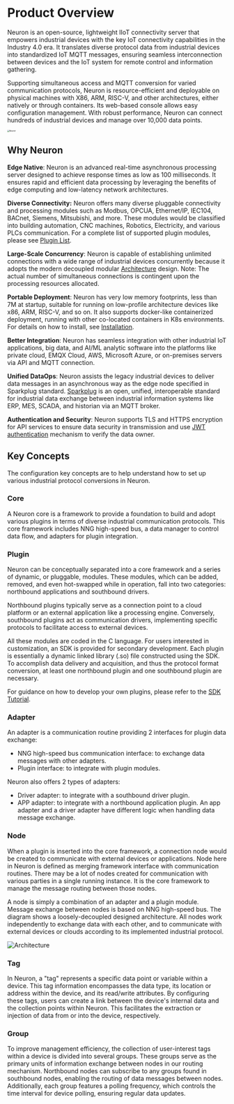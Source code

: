 # Product Overview

Neuron is an open-source, lightweight IIoT connectivity server that empowers industrial devices with the key IoT connectivity capabilities in the Industry 4.0 era. It translates diverse protocol data from industrial devices into standardized IoT MQTT messages, ensuring seamless interconnection between devices and the IoT system for remote control and information gathering.

Supporting simultaneous access and MQTT conversion for varied communication protocols, Neuron is resource-efficient and deployable on physical machines with X86, ARM, RISC-V, and other architectures, either natively or through containers. Its web-based console allows easy configuration management. With robust performance, Neuron can connect hundreds of industrial devices and manage over 10,000 data points.

<img src="./introduction/assets/neuron.png" alt="Neuron" style="zoom:30%;" />

## Why Neuron

**Edge Native**: Neuron is an advanced real-time asynchronous processing server designed to achieve response times as low as 100 milliseconds. It ensures rapid and efficient data processing by leveraging the benefits of edge computing and low-latency network architectures.

**Diverse Connectivity:** Neuron offers many diverse pluggable connectivity and processing modules such as Modbus, OPCUA, Ethernet/IP, IEC104, BACnet, Siemens, Mitsubishi, and more. These modules would be classified into building automation, CNC machines, Robotics, Electricity, and various PLCs communication. For a complete list of supported plugin modules, please see [Plugin List](./introduction/plugin-list/plugin-list.md).

**Large-Scale Concurrency**: Neuron is capable of establishing unlimited connections with a wide range of industrial devices concurrently because it adopts the modern decoupled modular [Architecture](./introduction/architecture/architecture.md) design. Note: The actual number of simultaneous connections is contingent upon the processing resources allocated.

**Portable Deployment**: Neuron has very low memory footprints, less than 7M at startup, suitable for running on low-profile architecture devices like x86, ARM, RISC-V, and so on. It also supports docker-like containerized deployment, running with other co-located containers in K8s environments. For details on how to install, see [Installation](./installation/installation.md). 

**Better Integration**: Neuron has seamless integration with other industrial IoT applications, big data, and AI/ML analytic software into the platforms like private cloud, EMQX Cloud, AWS, Microsoft Azure, or on-premises servers via API and MQTT connection.

**Unified DataOps**: Neuron assists the legacy industrial devices to deliver data messages in an asynchronous way as the edge node specified in Sparkplug standard. [Sparkplug](./use-cases/sparkplug/sparkplug.md) is an open, unified, interoperable standard for industrial data exchange between industrial information systems like ERP, MES, SCADA, and historian via an MQTT broker.

**Authentication and Security**: Neuron supports TLS and HTTPS encryption for API services to ensure data security in transmission and use [JWT authentication](./api/jwt.md) mechanism to verify the data owner.

## Key Concepts

The configuration key concepts are to help understand how to set up various industrial protocol conversions in Neuron.

### Core

A Neuron core is a framework to provide a foundation to build and adopt various plugins in terms of diverse industrial communication protocols. This core framework includes NNG high-speed bus, a data manager to control data flow, and adapters for plugin integration. 

### Plugin

Neuron can be conceptually separated into a core framework and a series of dynamic, or pluggable, modules. These modules, which can be added, removed, and even hot-swapped while in operation, fall into two categories: northbound applications and southbound drivers.

Northbound plugins typically serve as a connection point to a cloud platform or an external application like a processing engine. Conversely, southbound plugins act as communication drivers, implementing specific protocols to facilitate access to external devices.

All these modules are coded in the C language. For users interested in customization, an SDK is provided for secondary development. Each plugin is essentially a dynamic linked library (.so) file constructed using the SDK. To accomplish data delivery and acquisition, and thus the protocol format conversion, at least one northbound plugin and one southbound plugin are necessary.

For guidance on how to develop your own plugins, please refer to the [SDK Tutorial](./dev-guide/sdk-tutorial/sdk-tutorial.md).

### Adapter

An adapter is a communication routine providing 2 interfaces for plugin data exchange:

- NNG high-speed bus communication interface: to exchange data messages with other adapters. 
- Plugin interface: to integrate with plugin modules. 

Neuron also offers 2 types of adapters:

- Driver adapter: to integrate with a southbound driver plugin. 
- APP adapter: to integrate with a northbound application plugin. An app adapter and a driver adapter have different logic when handling data message exchange.
### Node

When a plugin is inserted into the core framework, a connection node would be created to communicate with external devices or applications. Node here in Neuron is defined as merging framework interface with communication routines. There may be a lot of nodes created for communication with various parties in a single running instance. It is the core framework to manage the message routing between those nodes. 

A node is simply a combination of an adapter and a plugin module. Message exchange between nodes is based on NNG high-speed bus. The diagram shows a loosely-decoupled designed architecture. All nodes work independently to exchange data with each other, and to communicate with external devices or clouds according to its implemented industrial protocol.

![Architecture](./assets/concepts-node.png)

### Tag

In Neuron, a "tag" represents a specific data point or variable within a device. This tag information encompasses the data type, its location or address within the device, and its read/write attributes. By configuring these tags, users can create a link between the device's internal data and the collection points within Neuron. This facilitates the extraction or injection of data from or into the device, respectively.

### Group

To improve management efficiency, the collection of user-interest tags within a device is divided into several groups. These groups serve as the primary units of information exchange between nodes in our routing mechanism. Northbound nodes can subscribe to any groups found in southbound nodes, enabling the routing of data messages between nodes. Additionally, each group features a polling frequency, which controls the time interval for device polling, ensuring regular data updates.
